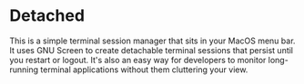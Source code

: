# Detached

This is a simple terminal session manager that sits in your MacOS menu bar. It uses GNU Screen to
create detachable terminal sessions that persist until you restart or logout. It's also an easy
way for developers to monitor long-running terminal applications without them cluttering your view.

